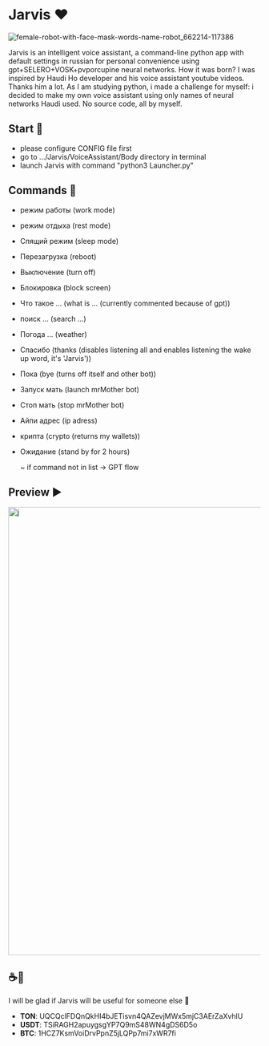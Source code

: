 # Jarvis ♥️

![female-robot-with-face-mask-words-name-robot_662214-117386](https://github.com/fresh-Blood/Jarvis/assets/88098218/d992f6fb-7ccc-4eca-9a15-e1827703d364)

Jarvis is an intelligent voice assistant, a command-line python app with default settings in russian for personal convenience using gpt+SELERO+VOSK+pvporcupine neural networks.
How it was born? I was inspired by Haudi Ho developer and his voice assistant youtube videos. Thanks him a lot. 
As I am studying python, i made a challenge for myself: i decided to make my own voice assistant using only names of neural networks Haudi used. No source code, all by myself.

## Start 🏁
 - please configure CONFIG file first
 - go to .../Jarvis/VoiceAssistant/Body directory in terminal
 - launch Jarvis with command "python3 Launcher.py"

## Commands 🫡
- режим работы (work mode)
- режим отдыха (rest mode)
- Спящий режим (sleep mode)
- Перезагрузка (reboot)
- Выключение (turn off)
- Блокировка (block screen)
- Что такое … (what is ... (currently commented because of gpt))
- поиск … (search ...)
- Погода … (weather)
- Спасибо (thanks (disables listening all and enables listening the wake up word, it's 'Jarvis'))
- Пока (bye (turns off itself and other bot))
- Запуск мать (launch mrMother bot)
- Стоп мать (stop mrMother bot)
- Айпи адрес (ip adress)
- крипта (crypto (returns my wallets))
- Ожидание (stand by for 2 hours)
  
  ~ if command not in list -> GPT flow

## Preview ▶️
<img width="894" alt="j" src="https://github.com/fresh-Blood/Jarvis/assets/88098218/2218cb9c-84d3-4d41-aa15-0d2e19cf2196">

## ☕️🙈
I will be glad if Jarvis will be useful for someone else 🌚
- **TON**: UQCQclFDQnQkHI4bJETisvn4QAZevjMWx5mjC3AErZaXvhlU
- **USDT**: TSiRAGH2apuygsgYP7Q9mS48WN4gDS6D5o
- **BTC**: 1HCZ7KsmVoiDrvPpnZ5jLQPp7mi7xWR7fi
